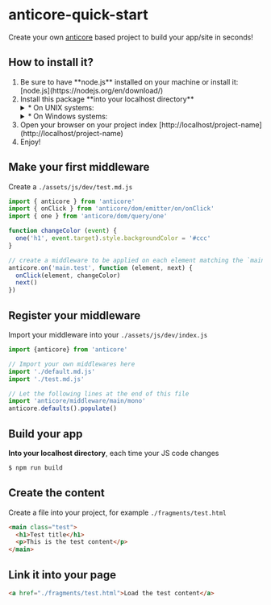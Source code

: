 # anticore-quick-start

Create your own [anticore](https://github.com/Lcfvs/anticore) based project to build your app/site in seconds!

## How to install it?

<ol>
    <li>Be sure to have **node.js** installed on your machine or install it: [node.js](https://nodejs.org/en/download/)</li>
    <li>Install this package **into your localhost directory**
        <details>
            <summary>* On UNIX systems:</summary>
            ```shell
            $ project-dir=/var/www/html/project-name
            $ git clone https://github.com/Lcfvs/anticore-quick-start.git $project-dir
            $ cd $project-dir
            $ npm i -D
            $ npm run build
            ```
        </details>
        <details>
            <summary>* On Windows systems:</summary>
            ```cmd
            project-dir=C:\wamp\www\project-name
            git clone https://github.com/Lcfvs/anticore-quick-start.git %project-dir%
            cd %project-dir%
            npm install -D
            npm run build
            ```
        </details>
    </li>
    <li>Open your browser on your project index [http://localhost/project-name](http://localhost/project-name)</li>
    <li>Enjoy!</li>
</ol>

## Make your first middleware

Create a `./assets/js/dev/test.md.js`

```js
import { anticore } from 'anticore'
import { onClick } from 'anticore/dom/emitter/on/onClick'
import { one } from 'anticore/dom/query/one'

function changeColor (event) {
  one('h1', event.target).style.backgroundColor = '#ccc'
}

// create a middleware to be applied on each element matching the `main.test` selector
anticore.on('main.test', function (element, next) {
  onClick(element, changeColor)
  next() 
})
```

## Register your middleware

Import your middleware into your `./assets/js/dev/index.js`

```js
import {anticore} from 'anticore'

// Import your own middlewares here
import './default.md.js'
import './test.md.js'

// Let the following lines at the end of this file
import 'anticore/middleware/main/mono'
anticore.defaults().populate()
```

## Build your app

**Into your localhost directory**, each time your JS code changes
```cmd
$ npm run build
```

## Create the content

Create a file into your project, for example `./fragments/test.html`

```html
<main class="test">
  <h1>Test title</h1>
  <p>This is the test content</p>
</main>
```

## Link it into your page

```html
<a href="./fragments/test.html">Load the test content</a>
```

